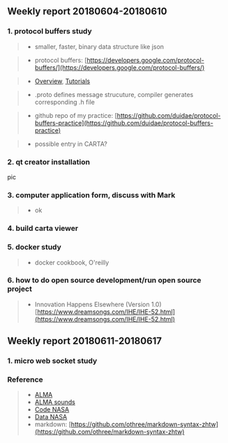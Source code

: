 ## Weekly report 20180604-20180610

### 1. protocol buffers study
>* smaller, faster, binary data structure like json

>* protocol buffers: [https://developers.google.com/protocol-buffers/](https://developers.google.com/protocol-buffers/)

>* [Overview](https://developers.google.com/protocol-buffers/docs/overview), [Tutorials](https://developers.google.com/protocol-buffers/docs/tutorials)

>* .proto defines message strucuture, compiler generates corresponding .h file

>* github repo of my practice: [https://github.com/duidae/protocol-buffers-practice](https://github.com/duidae/protocol-buffers-practice)

>* possible entry in CARTA?

### 2. qt creator installation
pic

### 3. computer application form, discuss with Mark
>* ok

### 4. build carta viewer

### 5. docker study
>* docker cookbook, O'reilly

### 6. how to do open source development/run open source project
>* Innovation Happens Elsewhere (Version 1.0) [https://www.dreamsongs.com/IHE/IHE-52.html](https://www.dreamsongs.com/IHE/IHE-52.html)

## Weekly report 20180611-20180617
### 1. micro web socket study


### Reference
>* [ALMA](http://www.almaobservatory.org/en/home/)
>* [ALMA sounds](http://www.almasounds.org/)
>* [Code NASA](https://code.nasa.gov/)
>* [Data NASA](https://data.nasa.gov/)
>* markdown: [https://github.com/othree/markdown-syntax-zhtw](https://github.com/othree/markdown-syntax-zhtw)
